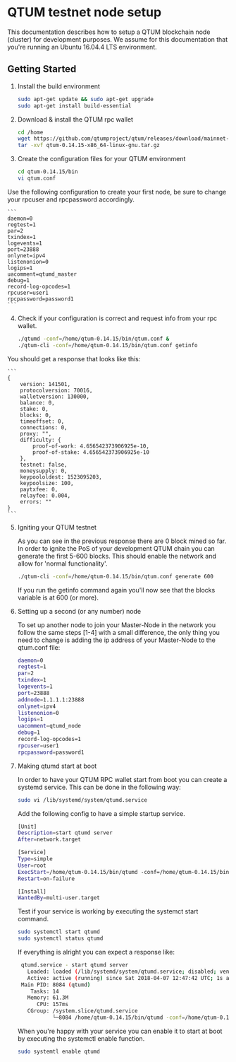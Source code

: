 # QTUM testnet node setup

This documentation describes how to setup a QTUM blockchain node (cluster) for development purposes. We assume for this documentation that you're running an Ubuntu 16.04.4 LTS environment.


## Getting Started

1. Install the build environment  

    ```bash
	sudo apt-get update && sudo apt-get upgrade
	sudo apt-get install build-essential
    ```  
2. Download & install the QTUM rpc wallet

    ```bash
	cd /home
	wget https://github.com/qtumproject/qtum/releases/download/mainnet-ignition-v0.14.15/qtum-0.14.15-x86_64-linux-gnu.tar.gz
	tar -xvf qtum-0.14.15-x86_64-linux-gnu.tar.gz
    ```  
3. Create the configuration files for your QTUM environment

    ```bash
    cd qtum-0.14.15/bin
	vi qtum.conf
    ```  

Use the following configuration to create your first node, be sure to change your rpcuser and rpcpassword accordingly.

    ```
	daemon=0
	regtest=1
	par=2
	txindex=1
	logevents=1
	port=23888
	onlynet=ipv4
	listenonion=0
	logips=1
	uacomment=qtumd_master
	debug=1
	record-log-opcodes=1
	rpcuser=user1 
	rpcpassword=password1
    ```

4. Check if your configuration is correct and request info from your rpc wallet.

    ```bash
    ./qtumd -conf=/home/qtum-0.14.15/bin/qtum.conf &
    ./qtum-cli -conf=/home/qtum-0.14.15/bin/qtum.conf getinfo
    ```

You should get a response that looks like this:

    ```
	{
		version: 141501,
		protocolversion: 70016,
		walletversion: 130000,
		balance: 0,
		stake: 0,
		blocks: 0,
		timeoffset: 0,
		connections: 0,
		proxy: "",
		difficulty: {
			proof-of-work: 4.656542373906925e-10,
			proof-of-stake: 4.656542373906925e-10
		},
		testnet: false,
		moneysupply: 0,
		keypoololdest: 1523095203,
		keypoolsize: 100,
		paytxfee: 0,
		relayfee: 0.004,
		errors: ""
	}
    ```

5. Igniting your QTUM testnet

	As you can see in the previous response there are 0 block mined so far. In order to ignite the PoS of your development QTUM chain you can generate the first 5-600 blocks. This should enable the network and allow for 'normal functionality'.

    ```bash
	./qtum-cli -conf=/home/qtum-0.14.15/bin/qtum.conf generate 600
    ```

    If you run the getinfo command again you'll now see that the blocks variable is at 600 (or more).

6. Setting up a second (or any number) node

	To set up another node to join your Master-Node in the network you follow the same steps [1-4] with a small difference, the only thing you need to change is adding the ip address of your Master-Node to the qtum.conf file:

    ```bash
	daemon=0
	regtest=1
	par=2
	txindex=1
	logevents=1
	port=23888
	addnode=1.1.1.1:23888
	onlynet=ipv4
	listenonion=0
	logips=1
	uacomment=qtumd_node
	debug=1
	record-log-opcodes=1
	rpcuser=user1 
	rpcpassword=password1
    ```

7. Making qtumd start at boot

	In order to have your QTUM RPC wallet start from boot you can create a systemd service. This can be done in the following way:

    ```bash
	sudo vi /lib/systemd/system/qtumd.service
	```

	Add the following config to have a simple startup service.

    ```bash
	[Unit]
	Description=start qtumd server
	After=network.target

	[Service]
	Type=simple
	User=root
	ExecStart=/home/qtum-0.14.15/bin/qtumd -conf=/home/qtum-0.14.15/bin/qtum.conf
	Restart=on-failure

	[Install]
	WantedBy=multi-user.target
	```

	Test if your service is working by executing the systemct start command.

    ```bash
    sudo systemctl start qtumd
	sudo systemctl status qtumd 
	```

	If everything is alright you can expect a response like:

    ```bash
	 qtumd.service - start qtumd server
	   Loaded: loaded (/lib/systemd/system/qtumd.service; disabled; vendor preset: enabled)
	   Active: active (running) since Sat 2018-04-07 12:47:42 UTC; 1s ago
	 Main PID: 8084 (qtumd)
	    Tasks: 14
	   Memory: 61.3M
	      CPU: 157ms
	   CGroup: /system.slice/qtumd.service
	           └─8084 /home/qtum-0.14.15/bin/qtumd -conf=/home/qtum-0.14.15/bin/qtum.conf
	```

	When you're happy with your service you can enable it to start at boot by executing the systemctl enable function.

    ```bash
	sudo systemtl enable qtumd
	```

